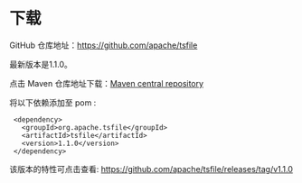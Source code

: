 <!--

    Licensed to the Apache Software Foundation (ASF) under one
    or more contributor license agreements.  See the NOTICE file
    distributed with this work for additional information
    regarding copyright ownership.  The ASF licenses this file
    to you under the Apache License, Version 2.0 (the
    "License"); you may not use this file except in compliance
    with the License.  You may obtain a copy of the License at
    
        http://www.apache.org/licenses/LICENSE-2.0
    
    Unless required by applicable law or agreed to in writing,
    software distributed under the License is distributed on an
    "AS IS" BASIS, WITHOUT WARRANTIES OR CONDITIONS OF ANY
    KIND, either express or implied.  See the License for the
    specific language governing permissions and limitations
    under the License.

-->

# 下载
GitHub 仓库地址：https://github.com/apache/tsfile

最新版本是1.1.0。

点击 Maven 仓库地址下载：[Maven central repository](https://search.maven.org/search?q=g:org.apache.tsfile)

将以下依赖添加至 pom :

```
 <dependency>
   <groupId>org.apache.tsfile</groupId>
   <artifactId>tsfile</artifactId>
   <version>1.1.0</version>
 </dependency>
```

该版本的特性可点击查看: https://github.com/apache/tsfile/releases/tag/v1.1.0
